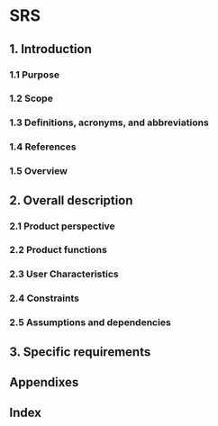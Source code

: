 # SRS
## 1. Introduction
### 1.1 Purpose
### 1.2 Scope
### 1.3 Definitions, acronyms, and abbreviations
### 1.4 References
### 1.5 Overview

## 2. Overall description
### 2.1 Product perspective
### 2.2 Product functions
### 2.3 User Characteristics
### 2.4 Constraints
### 2.5 Assumptions and dependencies

## 3. Specific requirements

## Appendixes

## Index
